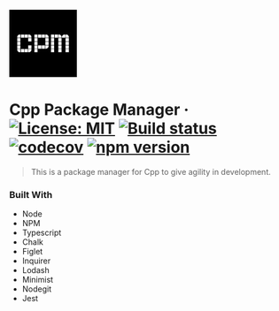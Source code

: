 ![Logo of the project](./src/assets/images/logo.jpeg)

# Cpp Package Manager &middot; [![License: MIT](https://img.shields.io/badge/License-MIT-yellow.svg)](https://opensource.org/licenses/MIT) [![Build status](https://dev.azure.com/lucaslacerdacl/cpp-package-manager/_apis/build/status/cpp-package-manager)](https://dev.azure.com/lucaslacerdacl/cpp-package-manager/_build/latest?definitionId=-1) [![codecov](https://codecov.io/gh/lucaslacerdacl/cpp-package-manager/branch/master/graph/badge.svg?token=UVMzsNr6HU)](https://codecov.io/gh/lucaslacerdacl/cpp-package-manager) [![npm version](https://badge.fury.io/js/cpp-package-manager.svg)](https://badge.fury.io/js/cpp-package-manager)
> This is a package manager for Cpp to give agility in development.


### Built With
* Node
* NPM
* Typescript
* Chalk
* Figlet
* Inquirer
* Lodash
* Minimist
* Nodegit
* Jest

